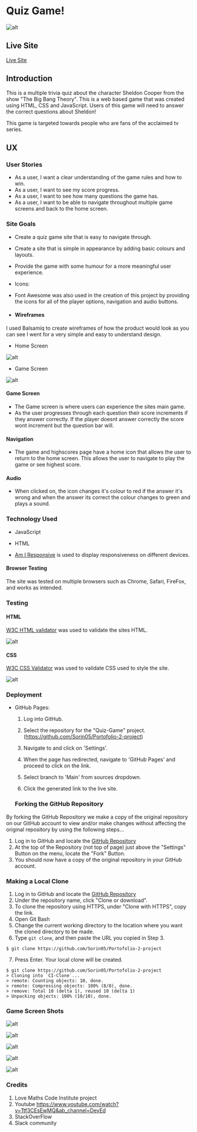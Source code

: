 # Quiz Game!

![alt](documents/responsive.PNG)

## Live Site 
   
   [Live Site](https://sorin05.github.io/Portofolio-2-project/)

## Introduction
This is a multiple trivia quiz about the character Sheldon Cooper from the show "The Big Bang Theory". This is a web based game that was created using HTML, CSS and JavaScript. Users of this game will need to answer the correct questions about Sheldon!

This game is targeted towards people who are fans of the acclaimed tv series.

## UX

### User Stories

* As a user, I want a clear understanding of the game rules and how to win.
* As a user, I want to see my score progress.
* As a user, I want to see how many questions the game has.
* As a user, I want to be able to navigate throughout multiple game screens and back to the home screen.

### Site Goals

* Create a quiz game site that is easy to navigate through.
* Create a site that is simple in appearance by adding basic colours and layouts.
* Provide the game with some humour for a more meaningful user experience.


* Icons:

- Font Awesome was also used in the creation of this project by providing the icons for all of the player options, navigation and audio buttons.

* #### Wireframes

I used Balsamiq to create wireframes of how the product would look as you can see I went for a very simple and easy to understand design.


* Home Screen


![alt](documents/wireframe2.PNG)


* Game Screen

![alt](documents/wireframe1.PNG)


#### Game Screen

- The Game screen is where users can experience the sites main game.
- As the user progresses through each question their score increments if they answer correctly. If the player doesnt answer correctly the score wont increment but the question bar will.


#### Navigation

- The game and highscores page  have a home icon that allows the user to return to the home screen. This allows the user to navigate to play the game or see highest score.


#### Audio

- When clicked on, the icon changes it's colour to red if the answer it's wrong and when the answer its correct the colour changes to green and plays a sound.


### Technology Used

* JavaScript

* HTML

* [Am I Responsive](http://ami.responsivedesign.is/#) is used to display responsiveness on different devices.

#### Browser Testing

The site was tested on multiple browsers such as Chrome, Safari, FireFox, and works as intended.

### Testing

#### HTML

[W3C HTML validator](https://validator.w3.org/nu/#textarea) was used to validate the sites HTML. 

![alt](documents/htmlTest.PNG)


#### CSS

[W3C CSS Validator](https://jigsaw.w3.org/css-validator/validator) was used to validate CSS used to style the site.

![alt](documents/CSSvalidator.PNG)



### Deployment

* GitHub Pages:

    1. Log into GitHub.

    2. Select the repository for the "Quiz-Game" project. (https://github.com/Sorin05/Portofolio-2-project)

    3. Navigate to and click on 'Settings'.

    4. When the page has redirected, navigate to 'GitHub Pages' and proceed to click on the link.

    5. Select branch to 'Main' from sources dropdown.

    6. Click the generated link to the live site.

     ### Forking the GitHub Repository

By forking the GitHub Repository we make a copy of the original repository on our GitHub account to view and/or make changes without affecting the original repository by using the following steps...

1. Log in to GitHub and locate the [GitHub Repository](https://github.com/Sorin05/Portofolio-2-project)
2. At the top of the Repository (not top of page) just above the "Settings" Button on the menu, locate the "Fork" Button.
3. You should now have a copy of the original repository in your GitHub account.

### Making a Local Clone

1. Log in to GitHub and locate the [GitHub Repository](https://github.com/Sorin05/Portofolio-2-project)
2. Under the repository name, click "Clone or download".
3. To clone the repository using HTTPS, under "Clone with HTTPS", copy the link.
4. Open Git Bash
5. Change the current working directory to the location where you want the cloned directory to be made.
6. Type `git clone`, and then paste the URL you copied in Step 3.

```
$ git clone https://github.com/Sorin05/Portofolio-2-project
```

7. Press Enter. Your local clone will be created.

```
$ git clone https://github.com/Sorin05/Portofolio-2-project
> Cloning into `CI-Clone`...
> remote: Counting objects: 10, done.
> remote: Compressing objects: 100% (8/8), done.
> remove: Total 10 (delta 1), reused 10 (delta 1)
> Unpacking objects: 100% (10/10), done.
```

### Game Screen Shots


![alt](documents/Screenshot1.PNG)

![alt](documents/Screenshot2.PNG)

![alt](documents/Screenshot3.PNG)

![alt](documents/Screenshot4.PNG)

![alt](documents/Screenshot5.PNG)


### Credits

1. Love Maths Code Institute project
2. Youtube  https://www.youtube.com/watch?v=Ttf3CEsEwMQ&ab_channel=DevEd
3. StackOverFlow
4. Slack community